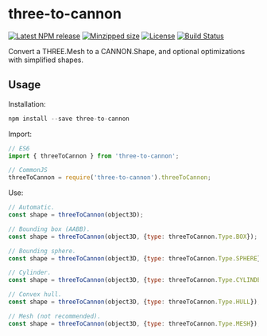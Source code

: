 # three-to-cannon

[![Latest NPM release](https://img.shields.io/npm/v/three-to-cannon.svg)](https://www.npmjs.com/package/three-to-cannon)
[![Minzipped size](https://badgen.net/bundlephobia/minzip/three-to-cannon)](https://bundlephobia.com/result?p=three-to-cannon)
[![License](https://img.shields.io/badge/license-MIT-007ec6.svg)](https://github.com/donmccurdy/three-to-cannon/blob/master/LICENSE)
[![Build Status](https://travis-ci.com/donmccurdy/three-to-cannon.svg?branch=master)](https://travis-ci.com/donmccurdy/three-to-cannon)

Convert a THREE.Mesh to a CANNON.Shape, and optional optimizations with simplified shapes.

## Usage

Installation:

```js
npm install --save three-to-cannon
```

Import:

```js
// ES6
import { threeToCannon } from 'three-to-cannon';

// CommonJS
threeToCannon = require('three-to-cannon').threeToCannon;
```

Use:

```js
// Automatic.
const shape = threeToCannon(object3D);

// Bounding box (AABB).
const shape = threeToCannon(object3D, {type: threeToCannon.Type.BOX});

// Bounding sphere.
const shape = threeToCannon(object3D, {type: threeToCannon.Type.SPHERE});

// Cylinder.
const shape = threeToCannon(object3D, {type: threeToCannon.Type.CYLINDER});

// Convex hull.
const shape = threeToCannon(object3D, {type: threeToCannon.Type.HULL});

// Mesh (not recommended).
const shape = threeToCannon(object3D, {type: threeToCannon.Type.MESH});
```
